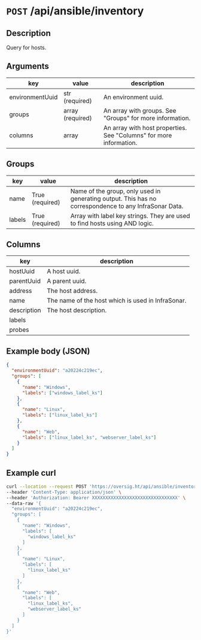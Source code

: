 # `POST` /api/ansible/inventory

## Description

Query for hosts.

## Arguments

| key             | value            | description                                                        |
| --------------- | ---------------- | ------------------------------------------------------------------ |
| environmentUuid | str (required)   | An environment uuid.                                               |
| groups          | array (required) | An array with groups. See "Groups" for more information.           |
| columns         | array            | An array with host properties. See "Columns" for more information. |

## Groups

| key    | value           | description                                                                                           |
| ------ | --------------- | ----------------------------------------------------------------------------------------------------- |
| name   | True (required) | Name of the group, only used in generating output. This has no correspondence to any InfraSonar Data. |
| labels | True (required) | Array with label key strings. They are used to find hosts using AND logic.                            |

## Columns

| key         | description                                       |
| ----------- | ------------------------------------------------- |
| hostUuid    | A host uuid.                                      |
| parentUuid  | A parent uuid.                                    |
| address     | The host address.                                 |
| name        | The name of the host which is used in InfraSonar. |
| description | The host description.                             |
| labels      |
| probes      |

## Example body (JSON)

```json
{
  "environmentUuid": "a20224c219ec",
  "groups": [
    {
      "name": "Windows",
      "labels": ["windows_label_ks"]
    },
    {
      "name": "Linux",
      "labels": ["linux_label_ks"]
    },
    {
      "name": "Web",
      "labels": ["linux_label_ks", "webserver_label_ks"]
    }
  ]
}
```

## Example curl

```bash
curl --location --request POST 'https://oversig.ht/api/ansible/inventory' \
--header 'Content-Type: application/json' \
--header 'Authorization: Bearer XXXXXXXXXXXXXXXXXXXXXXXXXXXXXXXX' \
--data-raw '{
  "environmentUuid": "a20224c219ec",
  "groups": [
    {
      "name": "Windows",
      "labels": [
        "windows_label_ks"
      ]
    },
    {
      "name": "Linux",
      "labels": [
        "linux_label_ks"
      ]
    },
    {
      "name": "Web",
      "labels": [
        "linux_label_ks",
        "webserver_label_ks"
      ]
    }
  ]
}'
```

